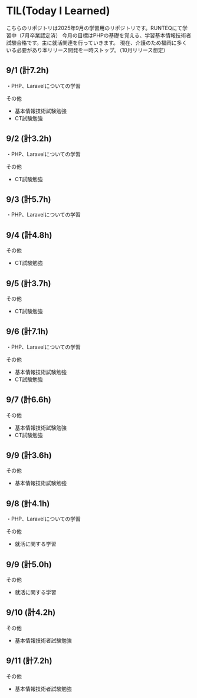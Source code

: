 # TIL(Today I Learned)

こちらのリポジトリは2025年9月の学習用のリポジトリです。RUNTEQにて学習中（7月卒業認定済）
今月の目標はPHPの基礎を覚える、学習基本情報技術者試験合格です。主に就活関連を行っていきます。
現在、介護のため福岡に多くいる必要があり本リリース開発を一時ストップ。（10月リリース想定）

## 9/1 (計7.2h)
・PHP、Laravelについての学習

その他

- 基本情報技術試験勉強
- CT試験勉強

## 9/2 (計3.2h)
・PHP、Laravelについての学習

その他

- CT試験勉強

## 9/3 (計5.7h)
・PHP、Laravelについての学習

## 9/4 (計4.8h)

その他

- CT試験勉強

## 9/5 (計3.7h)

その他

- CT試験勉強

## 9/6 (計7.1h)
・PHP、Laravelについての学習

その他

- 基本情報技術試験勉強
- CT試験勉強

## 9/7 (計6.6h)

その他

- 基本情報技術試験勉強
- CT試験勉強

## 9/9 (計3.6h)

その他

- 基本情報技術試験勉強

## 9/8 (計4.1h)

・PHP、Laravelについての学習

その他

- 就活に関する学習

## 9/9 (計5.0h)

その他

- 就活に関する学習

## 9/10 (計4.2h)

その他

- 基本情報技術者試験勉強

## 9/11 (計7.2h)

その他

- 基本情報技術者試験勉強
  
